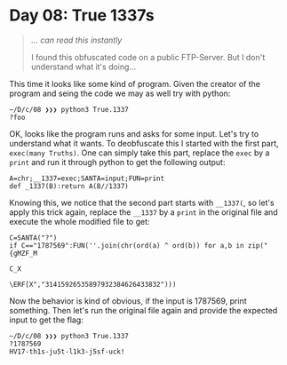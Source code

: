 Day 08: True 1337s
==================
> *... can read this instantly*
> 
> I found this obfuscated code on a public FTP-Server. But I don't understand what it's doing...

This time it looks like some kind of program. Given the creator of the program and seing the code we may as well try with python:
```
~/D/c/08 ❯❯❯ python3 True.1337
?foo
```

OK, looks like the program runs and asks for some input. Let's try to understand what it wants. To deobfuscate this I started with the first part, `exec(many Truths)`. One can simply take this part, replace the `exec` by a `print` and run it through python to get the following output:
```
A=chr;__1337=exec;SANTA=input;FUN=print
def _1337(B):return A(B//1337)
```

Knowing this, we notice that the second part starts with `__1337(`, so let's apply this trick again, replace the `__1337` by a `print` in the original file and execute the whole modified file to get:
```
C=SANTA("?")
if C=="1787569":FUN(''.join(chr(ord(a) ^ ord(b)) for a,b in zip("{gMZF_M
                                                                           C_X
                                                                                \ERF[X","31415926535897932384626433832")))
```

Now the behavior is kind of obvious, if the input is 1787569, print something. Then let's run the original file again and provide the expected input to get the flag:
```
~/D/c/08 ❯❯❯ python3 True.1337
?1787569
HV17-th1s-ju5t-l1k3-j5sf-uck!
```
